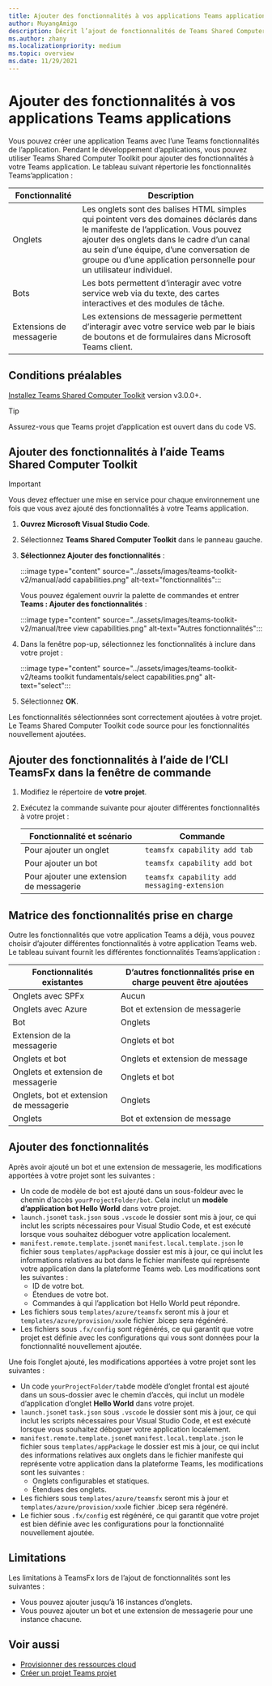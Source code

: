 ```yaml
---
title: Ajouter des fonctionnalités à vos applications Teams applications
author: MuyangAmigo
description: Décrit l’ajout de fonctionnalités de Teams Shared Computer Toolkit
ms.author: zhany
ms.localizationpriority: medium
ms.topic: overview
ms.date: 11/29/2021
---
```


# <a name="add-capabilities-to-your-teams-apps"></a>Ajouter des fonctionnalités à vos applications Teams applications

Vous pouvez créer une application Teams avec l’une Teams fonctionnalités de l’application. Pendant le développement d’applications, vous pouvez utiliser Teams Shared Computer Toolkit pour ajouter des fonctionnalités à votre Teams application. Le tableau suivant répertorie les fonctionnalités Teams’application :

|**Fonctionnalité**|**Description**|
|--------|-------------|
| Onglets |  Les onglets sont des balises HTML simples qui pointent vers des domaines déclarés dans le manifeste de l’application. Vous pouvez ajouter des onglets dans le cadre d’un canal au sein d’une équipe, d’une conversation de groupe ou d’une application personnelle pour un utilisateur individuel.|
| Bots |  Les bots permettent d’interagir avec votre service web via du texte, des cartes interactives et des modules de tâche.|
| Extensions de messagerie | Les extensions de messagerie permettent d’interagir avec votre service web par le biais de boutons et de formulaires dans Microsoft Teams client.|

## <a name="prerequisite"></a>Conditions préalables

[Installez Teams Shared Computer Toolkit](https://marketplace.visualstudio.com/items?itemName=TeamsDevApp.ms-teams-vscode-extension) version v3.0.0+.

> [!TIP]
> Assurez-vous que Teams projet d’application est ouvert dans du code VS.

## <a name="add-capabilities-using-teams-toolkit"></a>Ajouter des fonctionnalités à l’aide Teams Shared Computer Toolkit

> [!IMPORTANT]
> Vous devez effectuer une mise en service pour chaque environnement une fois que vous avez ajouté des fonctionnalités à votre Teams application.

1. **Ouvrez Microsoft Visual Studio Code**.
1. Sélectionnez **Teams Shared Computer Toolkit** dans le panneau gauche.
1. **Sélectionnez Ajouter des fonctionnalités** :

    :::image type="content" source="../assets/images/teams-toolkit-v2/manual/add capabilities.png" alt-text="fonctionnalités":::

   Vous pouvez également ouvrir la palette de commandes et entrer **Teams : Ajouter des fonctionnalités** : 
      
    :::image type="content" source="../assets/images/teams-toolkit-v2/manual/tree view capabilities.png" alt-text="Autres fonctionnalités":::

1. Dans la fenêtre pop-up, sélectionnez les fonctionnalités à inclure dans votre projet :

    :::image type="content" source="../assets/images/teams-toolkit-v2/teams toolkit fundamentals/select capabilities.png" alt-text="select":::

1. Sélectionnez **OK**.

Les fonctionnalités sélectionnées sont correctement ajoutées à votre projet. Le Teams Shared Computer Toolkit code source pour les fonctionnalités nouvellement ajoutées.

## <a name="add-capabilities-using-teamsfx-cli-in-command-window"></a>Ajouter des fonctionnalités à l’aide de l’CLI TeamsFx dans la fenêtre de commande

1. Modifiez le répertoire de **votre projet**.
1. Exécutez la commande suivante pour ajouter différentes fonctionnalités à votre projet :

   |Fonctionnalité et scénario| Commande|
   |-----------------------|----------|
   |Pour ajouter un onglet|`teamsfx capability add tab`|
   |Pour ajouter un bot|`teamsfx capability add bot`|
   |Pour ajouter une extension de messagerie|`teamsfx capability add messaging-extension`|

## <a name="supported-capabilities-matrix"></a>Matrice des fonctionnalités prise en charge

Outre les fonctionnalités que votre application Teams a déjà, vous pouvez choisir d’ajouter différentes fonctionnalités à votre application Teams web. Le tableau suivant fournit les différentes fonctionnalités Teams’application : 

|Fonctionnalités existantes|D’autres fonctionnalités prise en charge peuvent être ajoutées|
|--------------------|--------------------|
|Onglets avec SPFx|Aucun|
|Onglets avec Azure|Bot et extension de messagerie|
|Bot|Onglets|
|Extension de la messagerie|Onglets et bot|
|Onglets et bot|Onglets et extension de message|
|Onglets et extension de messagerie|Onglets et bot|
|Onglets, bot et extension de messagerie|Onglets|
|Onglets |Bot et extension de message|

## <a name="add-capabilities"></a>Ajouter des fonctionnalités

Après avoir ajouté un bot et une extension de messagerie, les modifications apportées à votre projet sont les suivantes :

- Un code de modèle de bot est ajouté dans un sous-foldeur avec le chemin d’accès `yourProjectFolder/bot`. Cela inclut un **modèle d’application bot Hello World** dans votre projet.
- `launch.json`et `task.json` sous `.vscode` le dossier sont mis à jour, ce qui inclut les scripts nécessaires pour Visual Studio Code, et est exécuté lorsque vous souhaitez déboguer votre application localement. 
- `manifest.remote.template.json`et `manifest.local.template.json` le fichier sous `templates/appPackage` dossier est mis à jour, ce qui inclut les informations relatives au bot dans le fichier manifeste qui représente votre application dans la plateforme Teams web. Les modifications sont les suivantes :
  - ID de votre bot.
  - Étendues de votre bot.
  - Commandes à qui l’application bot Hello World peut répondre.
- Les fichiers sous `templates/azure/teamsfx` seront mis à jour et `templates/azure/provision/xxx`le fichier .bicep sera régénéré.
- Les fichiers sous `.fx/config` sont régénérés, ce qui garantit que votre projet est définie avec les configurations qui vous sont données pour la fonctionnalité nouvellement ajoutée.

Une fois l’onglet ajouté, les modifications apportées à votre projet sont les suivantes :

- Un code `yourProjectFolder/tab`de modèle d’onglet frontal est ajouté dans un sous-dossier avec le chemin d’accès, qui inclut un modèle d’application d’onglet **Hello World** dans votre projet.
- `launch.json`et `task.json` sous `.vscode` le dossier sont mis à jour, ce qui inclut les scripts nécessaires pour Visual Studio Code, et est exécuté lorsque vous souhaitez déboguer votre application localement. 
- `manifest.remote.template.json`et `manifest.local.template.json` le fichier sous `templates/appPackage` le dossier est mis à jour, ce qui inclut des informations relatives aux onglets dans le fichier manifeste qui représente votre application dans la plateforme Teams, les modifications sont les suivantes :
  - Onglets configurables et statiques.
  - Étendues des onglets.
- Les fichiers sous `templates/azure/teamsfx` seront mis à jour et `templates/azure/provision/xxx`le fichier .bicep sera régénéré.
- Le fichier sous `.fx/config` est régénéré, ce qui garantit que votre projet est bien définie avec les configurations pour la fonctionnalité nouvellement ajoutée.

## <a name="limitations"></a>Limitations

Les limitations à TeamsFx lors de l’ajout de fonctionnalités sont les suivantes :

* Vous pouvez ajouter jusqu’à 16 instances d’onglets.
* Vous pouvez ajouter un bot et une extension de messagerie pour une instance chacune.

## <a name="see-also"></a>Voir aussi

* [Provisionner des ressources cloud](provision.md)
* [Créer un projet Teams projet](create-new-project.md)
